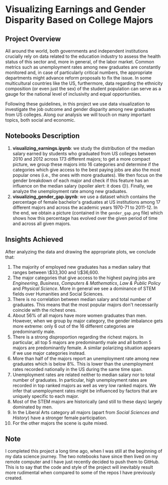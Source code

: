 # Visualizing Earnings and Gender Disparity Based on College Majors

## Project Overview

All around the world, both governments and independent institutions crucially rely on data related to the education industry to assess the health status of this sector and, more in general, of the labor market. Common metrics such as unemployment rates among new graduates are constantly monitored and, in case of particularly critical numbers, the appropriate departments might advance reform proposals to fix the issue. In some multicultural countries like the US, furthermore, data regarding the ethnicity composition (or even just the sex) of the student population can serve as a gauge for the national level of inclusivity and equal opportunities.       

Following these guidelines, in this project we use data visualization to investigate the job outcome and gender disparity among new graduates from US colleges. Along our analysis we will touch on many important topics, both social and economic.   

## Notebooks Description

1. **visualizing_earnings.ipynb**: we study the distribution of the median salary earned by students who graduated from US colleges between 2010 and 2012 across 173 different majors; to get a more compact picture, we group these majors into 16 categories and determine if the categories which give access to the best paying jobs are also the most popular ones (i.e., the ones with more graduates). We then focus on the gender breakdown of each major and check if this feature has an influence on the median salary (spoiler alert: it does 😔). Finally, we analyze the unemployment rate among new graduates.
2. **visualizing_gender_gap.ipynb**: we use a dataset which contains the percentage of female bachelor's graduates at US institutions among 17 different majors and across the academic years 1970-71 to 2011-12. In the end, we obtain a picture (contained in the `gender_gap.png` file) which shows how this percentage has evolved over the given period of time and across all given majors.

## Insights Achieved

After analyzing the data and drawing the appropriate plots, we conclude that:

1. The majority of employed new graduates has a median salary that ranges between \\$33,300 and \\$36,600.
2. The major categories that give access to the highest paying jobs are *Engineering*, *Business*, *Computers & Mathematics*, *Law & Public Policy* and *Physical Science*. More in general we see a dominance of STEM fields over Humanities and Social Sciences.
3. There is no correlation between median salary and total number of graduates. This means that the most popular majors don't necessarily coincide with the richest ones.
4. About 56% of all majors have more women graduates than men. However, when we group by major category, the gender imbalance gets more extreme: only 6 out of the 16 different categories are predominantly male.
5. There is a strong disproportion regarding the richest majors. In particular, all top 5 majors are predominantly male and all bottom 5 majors are predominantly female. A similar polarizing situation appears if we use major categories instead.
6. More than half of the majors report an unemployment rate among new graduates which is below 8%. This is lower than the unemployment rates recorded nationally in the US during the same time span.
7. Unemployment rates are related neither to median salary nor to total number of graduates. In particular, high unemployment rates are recorded in top ranked majors as well as very low ranked majors. We infer that unemployment rates might be influenced by factors that are uniquely specific to each major.   
8. Most of the STEM majors are historically (and still to these days) largely dominated by men.
9. In the Liberal Arts category all majors (apart from *Social Sciences and History*) have a stronger female participation.
10. For the other majors the scene is quite mixed.

## Note

I completed this project a long time ago, when I was still at the beginning of my data science journey. The two notebooks have since then lived on my remote computer and I have just recently decided to push them to GitHub. This is to say that the code and style of the project will inevitably result more rudimental when compared to some of the repos I have previously created.    
